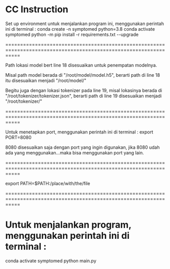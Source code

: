 # CC Instruction

Set up environment untuk menjalankan program ini, menggunakan perintah ini di terminal :
conda create -n symptomed python=3.8
conda activate symptomed
python -m pip install -r requirements.txt --upgrade

=================================================================================================================

Path lokasi model bert line 18 disesuaikan untuk penempatan modelnya.

Misal path model berada di "/root/model/model.h5", berarti path di line 18 itu disesuaikan menjadi "/root/model/"

Begitu juga dengan lokasi tokenizer pada line 19, misal lokasinya berada di "/root/tokenizer/tokenizer.json",
berarti path di line 19 disesuaikan menjadi "/root/tokenizer/"

=================================================================================================================

Untuk menetapkan port, menggunakan perintah ini di terminal :
export PORT=8080

8080 disesuaikan saja dengan port yang ingin digunakan, jika 8080 udah ada yang menggunakan...maka bisa menggunakan
port yang lain.

=================================================================================================================

export PATH=$PATH:/place/with/the/file

=================================================================================================================

# Untuk menjalankan program, menggunakan perintah ini di terminal :
conda activate symptomed
python main.py
